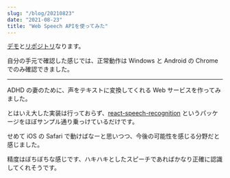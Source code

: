 ```yaml
---
slug: "/blog/20210823"
date: "2021-08-23"
title: "Web Speech APIを使ってみた"
---
```


[デモ](https://listening.kk-web.link/)と[リポジトリ](https://github.com/piro0919/listening)なります。

自分の手元で確認した感じでは、正常動作は Windows と Android の Chrome でのみ確認できました。

---

ADHD の妻のために、声をテキストに変換してくれる Web サービスを作ってみました。

とはいえ大した実装は行っておらず、[react-speech-recognition](https://www.npmjs.com/package/react-speech-recognition) というパッケージをほぼサンプル通り乗っけているだけです。

せめて iOS の Safari で動けばなーと思いつつ、今後の可能性を感じる分野だと感じました。

精度はぼちぼちな感じです、ハキハキとしたスピーチであればかなり正確に認識してくれそうです。
